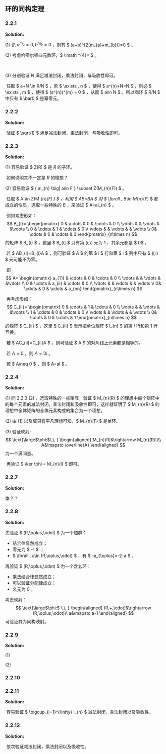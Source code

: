 

## 环的同构定理

### 2.2.1

**Solution:**

(1) 记 $a^{m_{a}}=0,b^{m_{b}}=0$ ，则有 $ (a+b)^{2(m_{a}+m_{b})}=0 $ 。

(2) 考虑哈密尔顿四元数环，$ \imath ^{4}= $ 。

​	 

(3) 分别验证 $N$ 满足减法封闭，乘法封闭，与吸收性即可。

​	 任取 $ a+N \in R/N $ ，若 $ \exists \, n $ ，使得 $ a^{n}+N=N $ ，则必 $ \exists \, m $ ，使得 $ (a^{n})^{m} = 0 $ ，从而 $ a\in N $ 。所以商环 $ R/N $ 中只有 $ \bar0 $ 是幂零元。

### 2.2.2

**Solution:**

​	 验证 $ \sqrt{I} $ 满足减法封闭，乘法封闭，与吸收性即可。

### 2.2.3

**Solution:**

(1) 容易验证 $ Z(R) $ 是 $R$ 的子环。

​	 如何说明其不一定是 $R$ 的理想？

(2) 容易验证 $ \{ aI_{n} \big| a\in F \} \subset Z(M_{n}(F)) $ 。

​	 任取 $ A \in Z(M _{n}(F) ) $ ，利用 $ AB=BA $ 对 $ \forall \, B\in M_{n}(F) $ 都成立的性质，选取一些特殊的 $B$ ，来验证 $ A=aI_{n} $ 。

​	 例如考虑形如：
$$
B_{i}=
\begin{pmatrix}
 0 & \cdots  & 0 & \cdots & 0 \\
 \vdots  &  & \vdots &  &\vdots  \\
 0 & \cdots  & 1 & \cdots  & 0 \\
 \vdots &  & \vdots  &  & \vdots \\
  0& \cdots  & 0 & \cdots  & 0
\end{pmatrix}_{n\times n}
$$
 的矩阵 $ B_{i} $ ，这里 $ B_{i} $ 只有第 $(i,i)$ 元为 $1$ ，其余元都是 $ 0$ 。

​	 若 $ AB_{i}=B_{i}A $ ，则可验证 $ A $ 的第 $ i $ 行和第 $ i $ 列中只有 $ (i,i) $ 元可能不为零。

​	 即
$$
A=
\begin{pmatrix}
 a_{11} & \cdots  & 0 & \cdots & 0 \\
 \vdots  &  & \vdots &  &\vdots  \\
 0 & \cdots  & a_{ii} & \cdots  & 0 \\
 \vdots &  & \vdots  &  & \vdots \\
  0& \cdots  & 0 & \cdots  & a_{nn}
\end{pmatrix}_{n\times n}
$$


​	 再考虑形如：
$$
C_{ii}=
\begin{pmatrix}
 0 & \cdots  & 1 & \cdots & 0 \\
 \vdots  &  & \vdots &  &\vdots  \\
 1 & \cdots  & 0 & \cdots  & 0 \\
 \vdots &  & \vdots  &  & \vdots \\
  0& \cdots  & 0 & \cdots  & 1
\end{pmatrix}_{n\times n}
$$
的矩阵 $ C_{ii} $ ，这里 $ C_{ii} $ 表示把单位矩阵 $ I_{n} $ 的第 $i$ 行和第 $1$ 行互换。

​	 若 $ AC_{ii}=C_{ii}A $ ，则可验证 $ A $ 的对角线上元素都是相等的。

​	 若 $A=0$ ，则 $A=0 I$ 。

​	 若 $ A\neq 0 $ ，则 $ A=aI $ 。

### 2.2.4

**Solution:**

(1) 同 2.2.3 (2) ，选取特殊的一些矩阵，验证 $ M_{n}(R) $ 的理想中每个矩阵中的每个元素的减法封闭，乘法封闭和吸收性即可，这样就证明了 $ M_{n}(R) $ 的理想中全体矩阵的全体元素构成的集合为一个理想。

(2) 由 (1) 以及域只有平凡理想可知，$ M_{n}(F) $ 是单环。

(3) 验证映射:
$$
\text{\large$\phi:$\,\, }
\begin{aligned}
M_{n}(R)&\rightarrow M_{n}(R/I)\\
A&\mapsto \overline{A}
\end{aligned}
$$
为一个满同态。

​	 再验证 $ \ker \phi = M_{n}(I) $ 即可。

### 2.2.7

**Solution:**

体？？

### 2.2.8

**Solution:**

先验证 $ (R,\oplus,\odot) $ 为一个加群：

* 结合律显然成立；
* 零元为 $ -1 $ ；
*  $ \forall \, a\in (R,\oplus,\odot) $ ，有 $ -a_{\oplus}=-2-a $ 。

再验证 $ (R,\oplus,\odot) $ 为一个含幺环：

* 乘法结合律显然成立；
* 可以验证分配律成立；
* 幺元为 $0$ 。

考虑映射：
$$
\text{\large$\phi:$ \,\, }
\begin{aligned}
(R,+,\cdot)&\rightarrow (R,\oplus,\odot)\\
a&\mapsto a-1
\end{aligned}
$$
可验证其为同构映射。

### 2.2.9

**Solution:**

(1) 



(2) 

### 2.2.10



### 2.2.11

**Solution:**

​	 容易验证 $ \bigcup_{i=1}^{\infty} I_{n} $ 减法封闭，乘法封闭以及吸收性。

### 2.2.12

**Solution:**

​	 依次验证减法封闭，乘法封闭以及吸收性。

